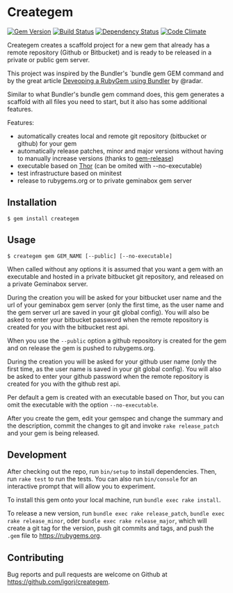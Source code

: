 # Creategem

[![Gem Version](http://img.shields.io/gem/v/creategem.svg)][gem]
[![Build Status](http://img.shields.io/travis/igorj/creategem.svg)][travis]
[![Dependency Status](http://img.shields.io/gemnasium/igorj/creategem.svg)][gemnasium]
[![Code Climate](http://img.shields.io/codeclimate/github/igorj/creategem.svg)][codeclimate]

[gem]: https://rubygems.org/gems/creategem
[travis]: http://travis-ci.org/igorj/creategem
[gemnasium]: https://gemnasium.com/igorj/creategem
[codeclimate]: https://codeclimate.com/github/igorj/creategem

Creategem creates a scaffold project for a new gem that already has a remote repository (Github or Bitbucket) and is ready to be released in a private or public gem server.  
 
This project was inspired by the Bundler's `bundle gem GEM command and by the great article [Deveoping a RubyGem using Bundler](https://github.com/radar/guides/blob/master/gem-development.md) by @radar.

Similar to what Bundler's bundle gem command does, this gem generates a scaffold with all files you need to start, but it also has some additional features.
 
Features:
- automatically creates local and remote git repository (bitbucket or github) for your gem 
- automatically release patches, minor and major versions without having to manually increase versions (thanks to [gem-release](https://github.com/svenfuchs/gem-release))
- executable based on [Thor](http://whatisthor.com) (can be omited with --no-executable)
- test infrastructure based on minitest
- release to rubygems.org or to private geminabox gem server
 

## Installation

    $ gem install creategem


## Usage

    $ creategem gem GEM_NAME [--public] [--no-executable]
    
When called without any options it is assumed that you want a gem with an executable and hosted in a private bitbucket git repository, and released on a private Geminabox server. 
    
During the creation you will be asked for your bitbucket user name and the url of your geminabox gem server (only the first time, as the user name and the gem server url are saved in your git global config). You will also be asked to enter your bitbucket password when the remote repository is created for you with the bitbucket rest api. 
    
When you use the `--public` option a github repository is created for the gem and on release the gem is pushed to rubygems.org. 
    
During the creation you will be asked for your github user name (only the first time, as the user name is saved in your git global config). You will also be asked to enter your github password when the remote repository is created for you with the github rest api.     

Per default a gem is created with an executable based on Thor, but you can omit the executable with the option `--no-executable`. 

After you create the gem, edit your gemspec and change the summary and the description, commit the changes to git and invoke `rake release_patch` and your gem is being released. 


## Development

After checking out the repo, run `bin/setup` to install dependencies. Then, run `rake test` to run the tests. You can also run `bin/console` for an interactive prompt that will allow you to experiment.

To install this gem onto your local machine, run `bundle exec rake install`. 

To release a new version, run `bundle exec rake release_patch`, `bundle exec rake release_minor`, oder `bundle exec rake release_major`, 
which will create a git tag for the version, push git commits and tags, and push the `.gem` file to https://rubygems.org.

## Contributing

Bug reports and pull requests are welcome on Github at https://github.com/igorj/creategem.

